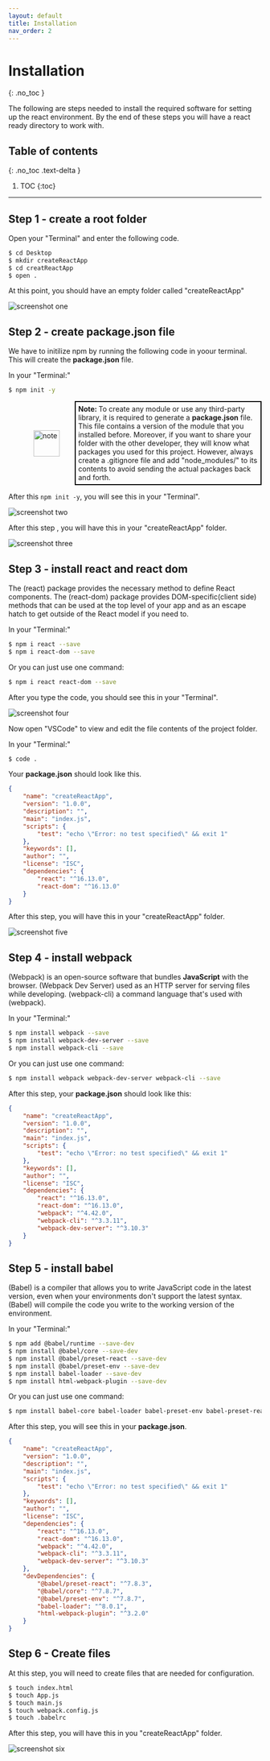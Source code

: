 ```yaml
---
layout: default
title: Installation
nav_order: 2
---
```


# Installation
{: .no_toc }

The following are steps needed to install the required software for setting up the react environment. By the end of these steps you will have a react ready directory to work with.


## Table of contents
{: .no_toc .text-delta }

1. TOC
{:toc}

---

<!-- <div style="margin-left: 50px; display: flex; align-items: center;">
    <img src="https://raw.githubusercontent.com/dmitrymatio/setupReactDocs/gh-pages/docs/img/iconfinder_v-31_3162614.png"
      alt="note"
      style=" margin-right: 30px; width: 52px;" />
      <article style="border: 2px solid black; box-sizing: border-box; padding: 5px;"> <strong>Note: </strong>The following step requires you to have basic knowledge about HTML CSS and Javascript. Moreover, a basic understanding of ES6 features, such as let, const, arrow function.</article>
</div> -->


## Step 1 - create a root folder

Open your "Terminal" and enter the following code.
 
```bash
$ cd Desktop
$ mkdir createReactApp
$ cd creatReactApp
$ open .
```

At this point, you should have an empty folder called "createReactApp"

![screenshot one](./img/1.png)


## Step 2 - create **package.json** file

We have to initilize npm by running the following code in yoour terminal. 
This will create the **package.json** file.

In your "Terminal:"

```bash
$ npm init -y
```

<div style="margin-left: 50px; display: flex; align-items: center;">
    <img src="https://raw.githubusercontent.com/dmitrymatio/setupReactDocs/gh-pages/docs/img/iconfinder_v-31_3162614.png"
      alt="note"
      style=" margin-right: 30px; width: 52px;" />
      <article style="border: 2px solid black; box-sizing: border-box; padding: 5px;"> <strong>Note: </strong>To create any module or use any third-party library, it is required to generate a <strong>package.json</strong> file. This file contains a version of the module that you installed before. Moreover, if you want to share your folder with the other developer, they will know what packages you used for this project. However, always create a .gitignore file and add "node_modules/" to its contents to avoid sending the actual packages back and forth.</article>
</div>


After this `npm init -y`, you will see this in your "Terminal".

![screenshot two](./img/2.png)

After this step , you will have this in your "createReactApp" folder.

![screenshot three](./img/3.png)


## Step 3 - install **react** and **react dom**

The (react) package provides the necessary method to define React components.
The (react-dom) package provides DOM-specific(client side) methods that can be used at the top level of your app and as an escape hatch to get outside of the React model if you need to. 

In your "Terminal:"

```bash
$ npm i react --save
$ npm i react-dom --save
```

Or you can just use one command:

```bash 
$ npm i react react-dom --save
```

After you type the code, you should see this in your "Terminal".

![screenshot four](./img/4.png)

Now open "VSCode" to view and edit the file contents of the project folder.

In your "Terminal:"

```bash
$ code .
```

Your **package.json** should look like this.

```json
{
	"name": "createReactApp",
	"version": "1.0.0",
	"description": "",
	"main": "index.js",
	"scripts": {
		"test": "echo \"Error: no test specified\" && exit 1"
	},
	"keywords": [],
	"author": "",
	"license": "ISC",
	"dependencies": {
		"react": "^16.13.0",
		"react-dom": "^16.13.0"
	}
}
```

After this step, you will have this in your "createReactApp" folder.

![screenshot five](./img/5.png)


## Step 4 - install **webpack**

(Webpack) is an open-source software that bundles **JavaScript** with the browser. (Webpack Dev Server) used as an HTTP server for serving files while developing. (webpack-cli) a command language that's used with (webpack).

In your "Terminal:"
 
```bash
$ npm install webpack --save
$ npm install webpack-dev-server --save
$ npm install webpack-cli --save
```

Or you can just use one command:

```bash
$ npm install webpack webpack-dev-server webpack-cli --save
```

After this step, your **package.json** should look like this:

```json
{
	"name": "createReactApp",
	"version": "1.0.0",
	"description": "",
	"main": "index.js",
	"scripts": {
		"test": "echo \"Error: no test specified\" && exit 1"
	},
	"keywords": [],
	"author": "",
	"license": "ISC",
	"dependencies": {
		"react": "^16.13.0",
		"react-dom": "^16.13.0",
		"webpack": "^4.42.0",
		"webpack-cli": "^3.3.11",
		"webpack-dev-server": "^3.10.3"
	}
}
```


## Step 5 - install **babel**

(Babel) is a compiler that allows you to write JavaScript code in the latest version, even when your environments don't support the latest syntax. (Babel) will compile the code you write to the working version of the environment.

In your "Terminal:"

```bash
$ npm add @babel/runtime --save-dev
$ npm install @babel/core --save-dev
$ npm install @babel/preset-react --save-dev
$ npm install @babel/preset-env --save-dev
$ npm install babel-loader --save-dev
$ npm install html-webpack-plugin --save-dev
```

Or you can just use one command:

```bash 
$ npm install babel-core babel-loader babel-preset-env babel-preset-react html-webpack-plugin --save-dev
```

After this step, you will see this in your **package.json**.
```json
{
	"name": "createReactApp",
	"version": "1.0.0",
	"description": "",
	"main": "index.js",
	"scripts": {
		"test": "echo \"Error: no test specified\" && exit 1"
	},
	"keywords": [],
	"author": "",
	"license": "ISC",
	"dependencies": {
		"react": "^16.13.0",
		"react-dom": "^16.13.0",
		"webpack": "^4.42.0",
		"webpack-cli": "^3.3.11",
		"webpack-dev-server": "^3.10.3"
	},
	"devDependencies": {
		"@babel/preset-react": "^7.8.3",
		"@babel/core": "^7.8.7",
		"@babel/preset-env": "^7.8.7",
		"babel-loader": "^8.0.1",
		"html-webpack-plugin": "^3.2.0"
	}
}

```

## Step 6 - Create files

At this step, you will need to create files that are needed for configuration.

```bash
$ touch index.html
$ touch App.js
$ touch main.js
$ touch webpack.config.js
$ touch .babelrc
```

After this step, you will have this in you "createReactApp" folder.

![screenshot six](./img/6.png)
